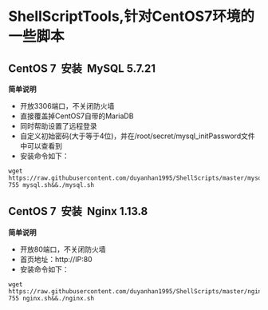 # ShellScriptTools,针对CentOS7环境的一些脚本

## CentOS 7  安装  MySQL 5.7.21
**简单说明**
- 开放3306端口，不关闭防火墙
- 直接覆盖掉CentOS7自带的MariaDB
- 同时帮助设置了远程登录
- 自定义初始密码(大于等于4位)，并在/root/secret/mysql_initPassword文件中可以查看到
- 安装命令如下：
```
wget https://raw.githubusercontent.com/duyanhan1995/ShellScripts/master/mysql.sh&&chmod 755 mysql.sh&&./mysql.sh
```

## CentOS 7  安装  Nginx 1.13.8
**简单说明**
- 开放80端口，不关闭防火墙
- 首页地址：http://IP:80
- 安装命令如下：
```
wget https://raw.githubusercontent.com/duyanhan1995/ShellScripts/master/nginx.sh&&chmod 755 nginx.sh&&./nginx.sh
```
